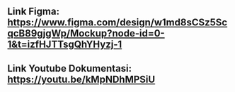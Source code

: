 ## Link Figma: https://www.figma.com/design/w1md8sCSz5ScqcB89gjgWp/Mockup?node-id=0-1&t=izfHJTTsgQhYHyzj-1
## Link Youtube Dokumentasi: https://youtu.be/kMpNDhMPSiU
